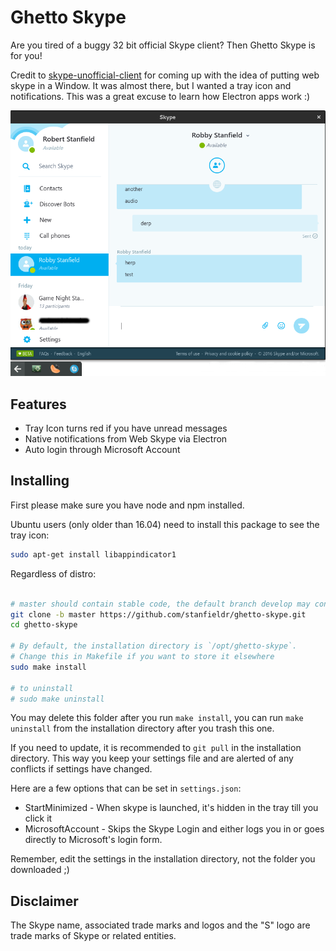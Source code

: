 # Ghetto Skype
Are you tired of a buggy 32 bit official Skype client? Then Ghetto Skype is for you!

Credit to [skype-unofficial-client](https://github.com/haskellcamargo/skype-unofficial-client) for coming up with the idea of putting web skype in a Window. It was almost there, but I wanted a tray icon and notifications. This was a great excuse to learn how Electron apps work :)

![Screenshot](assets/screenshot.png)

## Features
- Tray Icon turns red if you have unread messages
- Native notifications from Web Skype via Electron
- Auto login through Microsoft Account

## Installing

First please make sure you have node and npm installed.

Ubuntu users (only older than 16.04) need to install this package to see the tray icon:
```bash
sudo apt-get install libappindicator1
```

Regardless of distro:

```bash

# master should contain stable code, the default branch develop may contain bugs
git clone -b master https://github.com/stanfieldr/ghetto-skype.git
cd ghetto-skype

# By default, the installation directory is `/opt/ghetto-skype`.
# Change this in Makefile if you want to store it elsewhere
sudo make install

# to uninstall
# sudo make uninstall
```

You may delete this folder after you run `make install`, you can run `make uninstall` from the installation directory after you trash this one.

If you need to update, it is recommended to `git pull` in the installation directory. This way you keep your settings file and are alerted of any conflicts if settings have changed.

Here are a few options that can be set in `settings.json`:

- StartMinimized - When skype is launched, it's hidden in the tray till you click it
- MicrosoftAccount - Skips the Skype Login and either logs you in or goes directly to Microsoft's login form.

Remember, edit the settings in the installation directory, not the folder you downloaded ;)

## Disclaimer
The Skype name, associated trade marks and logos and the "S" logo are trade marks of Skype or related entities.
